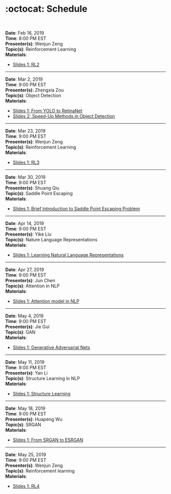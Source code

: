 # :octocat: Schedule
<br/>


**Date**: Feb 16, 2019<br/>
**Time**: 8:00 PM EST<br/>
**Presenter(s)**: Wenjun Zeng<br/>
**Topic(s)**: Reinforcement Learning<br/>
**Materials**:<br/>
- [Slides 1: RL2]()

---


**Date**: Mar 2, 2019<br/>
**Time**: 9:00 PM EST<br/>
**Presenter(s)**: Zhengxia Zou<br/>
**Topic(s)**: Object Detection<br/>
**Materials**:<br/>
- [Slides 1: From YOLO to RetinaNet]()
- [Slides 2: Speed-Up Methods in Object Detection]()

---


**Date**: Mar 23, 2019<br/>
**Time**: 9:00 PM EST<br/>
**Presenter(s)**: Wenjun Zeng<br/>
**Topic(s)**: Reinforcement Learning<br/>
**Materials**:<br/>
- [Slides 1: RL3](https://github.com/yelab-um/seminars/blob/master/materials/RL3.pdf)

---


**Date**: Mar 30, 2019<br/>
**Time**: 9:00 PM EST<br/>
**Presenter(s)**: Shuang Qiu<br/>
**Topic(s)**: Saddle Point Escaping<br/>
**Materials**:<br/>
- [Slides 1: Brief Introduction to Saddle Point Escaping Problem](https://github.com/yelab-um/seminars/blob/master/materials/saddle-seminar.pdf)

---


**Date**: Apr 14, 2019<br/>
**Time**: 9:00 PM EST<br/>
**Presenter(s)**: Yike Liu<br/>
**Topic(s)**: Nature Language Representations<br/>
**Materials**:<br/>
- [Slides 1: Learning Natural Language Representations](https://github.com/yelab-um/seminars/blob/master/materials/echo_0406.pptx)

---


**Date**: Apr 27, 2019<br/>
**Time**: 9:00 PM EST<br/>
**Presenter(s)**: Jun Chen<br/>
**Topic(s)**: Attention in NLP<br/>
**Materials**:<br/>
- [Slides 1: Attention model in NLP](https://github.com/yelab-um/seminars/blob/master/materials/Attention%20Model%20in%20NLP%C2%AD_v2.pdf)

---


**Date**: May 4, 2019<br/>
**Time**: 9:00 PM EST<br/>
**Presenter(s)**: Jie Gui<br/>
**Topic(s)**: GAN<br/>
**Materials**:<br/>
- [Slides 1: Generative Adversarial Nets]()

---


**Date**: May 11, 2019<br/>
**Time**: 9:00 PM EST<br/>
**Presenter(s)**: Yan Li<br/>
**Topic(s)**: Structure Learning in NLP<br/>
**Materials**:<br/>
- [Slides 1: Structure Learning](https://github.com/yelab-um/seminars/blob/master/materials/Structure_learning_NLP.pdf)


---


**Date**: May 18, 2019<br/>
**Time**: 9:00 PM EST<br/>
**Presenter(s)**: Huapeng Wu<br/>
**Topic(s)**: SRGAN<br/>
**Materials**:<br/>
- [Slides 1: From SRGAN to ESRGAN](https://github.com/yelab-um/seminars/blob/master/materials/From%20SRGAN%20to%20ESRGAN.pdf)


---


**Date**: May 25, 2019<br/>
**Time**: 9:00 PM EST<br/>
**Presenter(s)**: Wenjun Zeng<br/>
**Topic(s)**: Reinforcement learning<br/>
**Materials**:<br/>
- [Slides 1: RL4](https://github.com/yelab-um/seminars/blob/master/materials/RL4.pdf)


